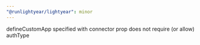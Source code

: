 ```yaml
---
"@runlightyear/lightyear": minor
---
```


defineCustomApp specified with connector prop does not require (or allow) authType
